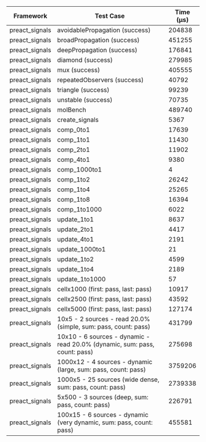 | Framework | Test Case | Time (μs) |
| --- | --- | --- |
| preact_signals | avoidablePropagation (success) | 204838 |
| preact_signals | broadPropagation (success) | 451255 |
| preact_signals | deepPropagation (success) | 176841 |
| preact_signals | diamond (success) | 279985 |
| preact_signals | mux (success) | 405555 |
| preact_signals | repeatedObservers (success) | 40792 |
| preact_signals | triangle (success) | 99239 |
| preact_signals | unstable (success) | 70735 |
| preact_signals | molBench | 489740 |
| preact_signals | create_signals | 5367 |
| preact_signals | comp_0to1 | 17639 |
| preact_signals | comp_1to1 | 11430 |
| preact_signals | comp_2to1 | 11902 |
| preact_signals | comp_4to1 | 9380 |
| preact_signals | comp_1000to1 | 4 |
| preact_signals | comp_1to2 | 26242 |
| preact_signals | comp_1to4 | 25265 |
| preact_signals | comp_1to8 | 16394 |
| preact_signals | comp_1to1000 | 6022 |
| preact_signals | update_1to1 | 8637 |
| preact_signals | update_2to1 | 4417 |
| preact_signals | update_4to1 | 2191 |
| preact_signals | update_1000to1 | 21 |
| preact_signals | update_1to2 | 4599 |
| preact_signals | update_1to4 | 2189 |
| preact_signals | update_1to1000 | 57 |
| preact_signals | cellx1000 (first: pass, last: pass) | 10917 |
| preact_signals | cellx2500 (first: pass, last: pass) | 43592 |
| preact_signals | cellx5000 (first: pass, last: pass) | 127174 |
| preact_signals | 10x5 - 2 sources - read 20.0% (simple, sum: pass, count: pass) | 431799 |
| preact_signals | 10x10 - 6 sources - dynamic - read 20.0% (dynamic, sum: pass, count: pass) | 275698 |
| preact_signals | 1000x12 - 4 sources - dynamic (large, sum: pass, count: pass) | 3759206 |
| preact_signals | 1000x5 - 25 sources (wide dense, sum: pass, count: pass) | 2739338 |
| preact_signals | 5x500 - 3 sources (deep, sum: pass, count: pass) | 226791 |
| preact_signals | 100x15 - 6 sources - dynamic (very dynamic, sum: pass, count: pass) | 455581 |
